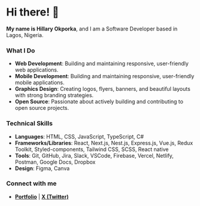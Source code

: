 # Hi there! 👋

**My name is Hillary Okporka**, and I am a Software Developer based in Lagos, Nigeria.

### What I Do
- **Web Development**: Building and maintaining responsive, user-friendly web applications.
- **Mobile Development**: Building and maintaining responsive, user-friendly mobile applications.
- **Graphics Design**: Creating logos, flyers, banners, and beautiful layouts with strong branding strategies.
- **Open Source**: Passionate about actively building and contributing to open source projects.

### Technical Skills
- **Languages**: HTML, CSS, JavaScript, TypeScript, C#
- **Frameworks/Libraries**: React, Next.js, Nest.js, Express.js, Vue.js, Redux Toolkit, Styled-components, Tailwind CSS, SCSS, React native
- **Tools**: Git, GitHub, Jira, Slack, VSCode, Firebase, Vercel, Netlify, Postman, Google Docs, Dropbox
- **Design**: Figma, Canva
  

### Connect with me
- **[Portfolio](https://myreact-portfolio-git-portfolio-438142-hillariousices-projects.vercel.app)** | **[X (Twitter)](https://twitter.com/clotidestark)**

